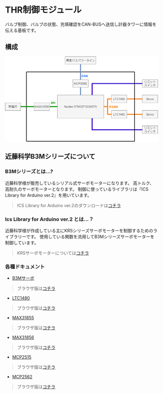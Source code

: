 # THR制御モジュール

バルブ制御、バルブの状態、充填確認をCAN-BUSへ送信し計器タワーに情報を伝える基板です。

## 構成

![THRControlModule](../../Projects/Drawio/THRControlModule/THRControlModule.drawio.png)


## 近藤科学B3Mシリーズについて

### B3Mシリーズとは...?

近藤科学様が販売しているシリアル式サーボモーターになります。
高トルク、高耐久のサーボモーターとなります。
制御に使っているライブラリは『ICS Library for Arduino ver.2』を用いています。

> ICS Library for Arduino ver.2のダウンロードは[コチラ](https://kondo-robot.com/faq/ics-library-a2)

### Ics Library for Arduino ver.2 とは…？

近藤科学様が作成している主にKRSシリーズサーボモーターを制御するためのライブラリーです。
使用している関数を流用してB3Mシリーズサーボモーターを制御しています。

> KRSサーボモーターについては[コチラ](https://kondo-robot.com/product-category/servomotor/krs)

### 各種ドキュメント

- [B3Mサーボ](/Documents/Datasheets/B3M/B3M_SoftwareManual1.2.0.3.pdf)

> ブラウザ版は[コチラ](https://kondo-robot.com/w/wp-content/uploads/B3M_SoftwareManual1.2.0.3.pdf)
- [LTC1480](/Documents/Datasheets/LTC1480/j1480_5.pdf)
> ブラウザ版は[コチラ](https://www.analog.com/media/jp/technical-documentation/data-sheets/j1480_5.pdf)

- [MAX31855](/Documents/Datasheets/MAX31855/MAX31855_jp.pdf)

> ブラウザ版は[コチラ](https://www.analog.com/media/en/technical-documentation/data-sheets/MAX31855.pdf)

- [MAX31856](/Documents/Datasheets/MAX31856/MAX31856_jp.pdf)

> ブラウザ版は[コチラ](https://www.analog.com/jp/products/max31856.html#product-overview)

- [MCP2515](/Documents/)

> ブラウザ版は[コチラ](https://akizukidenshi.com/download/ds/microchip/mcp2515_j.pdf)

- [MCP2562](/Documents/)

> ブラウザ版は[コチラ](https://akizukidenshi.com/download/ds/microchip/MCP2562FD.pdf)
